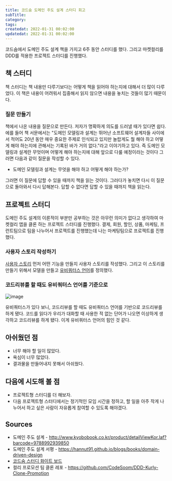```yaml
---
title: 코드숨 도메인 주도 설계 스터디 회고
subTitle:
category:
tags:
createdat: 2022-01-31 00:02:00
updatedat: 2022-01-31 00:02:00
---
```


코드숨에서 도메인 주도 설계 책을 가지고 6주 동안 스터디를 했다. 그리고
마켓컬리를 DDD를 적용한 프로젝트 스터디를 진행했다.

## 책 스터디

책 스터디는 책 내용만 다루기보다는 어떻게 책을 읽어야 하는지에 대해서 더 많이
다루었다. 이 책은 내용이 어려워서 집중해서 읽지 않으면 내용을 놓치는 것들이 많기
때문이다.

### 질문 만들기

책에서 나온 내용을 질문으로 만든다. 저자가 명확하게 의도를 드러낼 때가 있다면 쉽다.
에를 들어 책 서문에서는 "도메인 모델링과 설계는 뛰어난 소프트웨어 설계자들
사이에서 적어도 20년 동안 매우 중요한 주제로 인식되고 있지만 놀랍게도 뭘 해야
하고 어떻게 해야 하는지에 관해서는 기록된 바가 거의 없다."라고 이야기하고 있다.
즉 도메인 모델링과 설계란 무엇이며 어떻게 해야 하는지에 대해 앞으로 다룰
예정이라는 것이다 그러면 다음과 같이 질문을 작성할 수 있다.

* 도메인 모델링과 설계는 무엇을 해야 하고 어떻게 해야 하는가?

그러면 이 질문에 답할 수 있을 때까지 책을 읽는 것이다. 그러다가 놓치면 다시 이
질문으로 돌아와서 다시 답해본다. 답할 수 없다면 답할 수 있을 때까지 책을 읽는다.

## 프로젝트 스터디

도메인 주도 설계의 이론적이 부분만 공부하는 것은 아무런 의미가 없다고 생각하여
마켓컬리 앱을 클론 하는 프로젝트 스터디를 진행했다. 결제, 회원, 할인, 상품,
마케팅, 프런트팀으로 팀을 나누어서 프로젝트를 진행했는데 나는 마케팅팀으로 프로젝트를 진행했다.

### 사용자 스토리 작성하기

[사용자
스토리](https://github.com/CodeSoom/DDD-Kurly-Clone-Promotion/wiki/%EC%82%AC%EC%9A%A9%EC%9E%90-%EC%8A%A4%ED%86%A0%EB%A6%AC)
먼저 어떤 기능을 만들지 사용자 스토리를 작성했다. 그리고 이 스토리를 만들기
위해서 모델을 만들고 [유비쿼터스
언어](https://github.com/CodeSoom/DDD-Kurly-Clone-Promotion/wiki/UBIQUITOUS-LANGUAGE)를
정의했다.

### 코드리뷰를 할 때도 유비쿼터스 언어를 기준으로

![image](https://user-images.githubusercontent.com/14071105/151707381-cc145b47-49d2-4e44-8480-da07b28785cf.png)

유비쿼터스가 있다 보니, 코드리뷰를 할 때도 유비쿼터스 언어를 기반으로 코드리뷰를
하게 됐다. 코드를 읽다가 우리가 대화할 때 사용한 적 없는 단어가 나오면 이상하게
생각하고 코드리뷰를 하게 됐다. 이게 유비쿼터스 언어의 힘인 것 같다.

## 아쉬웠던 점

* 너무 해야 할 일이 많았다.
* 욕심이 너무 많았다.
* 결과물을 만들어내지 못해서 아쉬웠다.

## 다음에 시도해 볼 점

* 프로젝트형 스터디를 더 해보자.
* 다음 프로젝트형 스터디에서는 정기적인 모임 시간을 정하고, 할 일을 아주 작게
  나누어서 하고 싶은 사람이 자유롭게 참여할 수 있도록 해야겠다.

## Sources

* 도메인 주도 설계 -
  <http://www.kyobobook.co.kr/product/detailViewKor.laf?barcode=9788992939850>
* 도메인 주도 설계 서평 - <https://hannut91.github.io/blogs/books/domain-driven-design>
* [코드숨 스터디 화이트 보드](https://docs.google.com/spreadsheets/d/1r4M9aMCtf9I5-ZEFdTXv-SodmveJcZmr5stMUSFqDc8/edit#gid=0)
* 컬리 프로모션 팀 클론 레포 - <https://github.com/CodeSoom/DDD-Kurly-Clone-Promotion>
